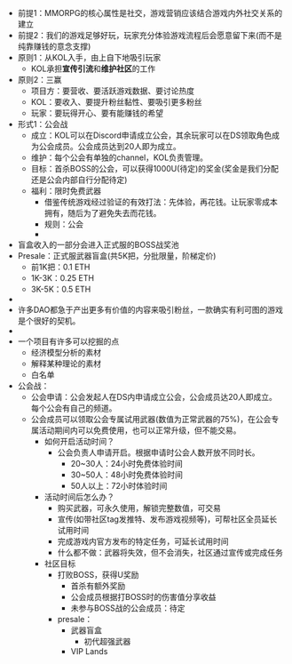 - 前提1：MMORPG的核心属性是社交，游戏营销应该结合游戏内外社交关系的建立
- 前提2：我们的游戏足够好玩，玩家充分体验游戏流程后会愿意留下来(而不是纯靠赚钱的意念支撑)
- 原则1：从KOL入手，由上自下地吸引玩家
	- KOL承担**宣传引流**和**维护社区**的工作
- 原则2：三赢
	- 项目方：要营收、要活跃游戏数据、要讨论热度
	- KOL：要收入、要提升粉丝黏性、要吸引更多粉丝
	- 玩家：要玩得开心、要有能赚钱的希望
- 形式1：公会战
	- 成立：KOL可以在Discord申请成立公会，其余玩家可以在DS领取角色成为公会成员。公会成员达到20人即为成立。
	- 维护：每个公会有单独的channel，KOL负责管理。
	- 目标：首杀BOSS的公会，可以获得1000U(待定)的奖金(奖金是我们分配还是公会内部自行分配待定)
	- 福利：限时免费武器
		- 借鉴传统游戏经过验证的有效打法：先体验，再花钱。让玩家零成本拥有，随后为了避免失去而花钱。
		- 规则：公会
		-
- 盲盒收入的一部分会进入正式服的BOSS战奖池
- Presale：正式服武器盲盒(共5K把，分批限量，阶梯定价)
	- 前1K把：0.1 ETH
	- 1K-3K：0.25 ETH
	- 3K-5K：0.5 ETH
-
- 许多DAO都急于产出更多有价值的内容来吸引粉丝，一款确实有利可图的游戏是个很好的契机。
-
- 一个项目有许多可以挖掘的点
	- 经济模型分析的素材
	- 解释某种理论的素材
	- 白名单
- 公会战：
	- 公会申请：公会发起人在DS内申请成立公会，公会成员达20人即成立。每个公会有自己的频道。
	- 公会成员可以领取公会专属试用武器(数值为正常武器的75%)，在公会专属活动期间内可以免费使用，也可以正常升级，但不能交易。
		- 如何开启活动时间？
			- 公会负责人申请开启。根据申请时公会人数开放不同时长。
				- 20~30人：24小时免费体验时间
				- 30~50人：48小时免费体验时间
				- 50人以上：72小时体验时间
		- 活动时间后怎么办？
			- 购买武器，可永久使用，解锁完整数值，可交易
			- 宣传(如带社区tag发推特、发布游戏视频等)，可帮社区全员延长试用时间
			- 完成游戏内官方发布的特定任务，可延长试用时间
			- 什么都不做：武器将失效，但不会消失，社区通过宣传或完成任务
		- 社区目标
			- 打败BOSS，获得U奖励
				- 首杀有额外奖励
				- 公会成员根据打BOSS时的伤害值分享收益
				- 未参与BOSS战的公会成员：待定
			- presale：
				- 武器盲盒
					- 初代超强武器
				- VIP Lands